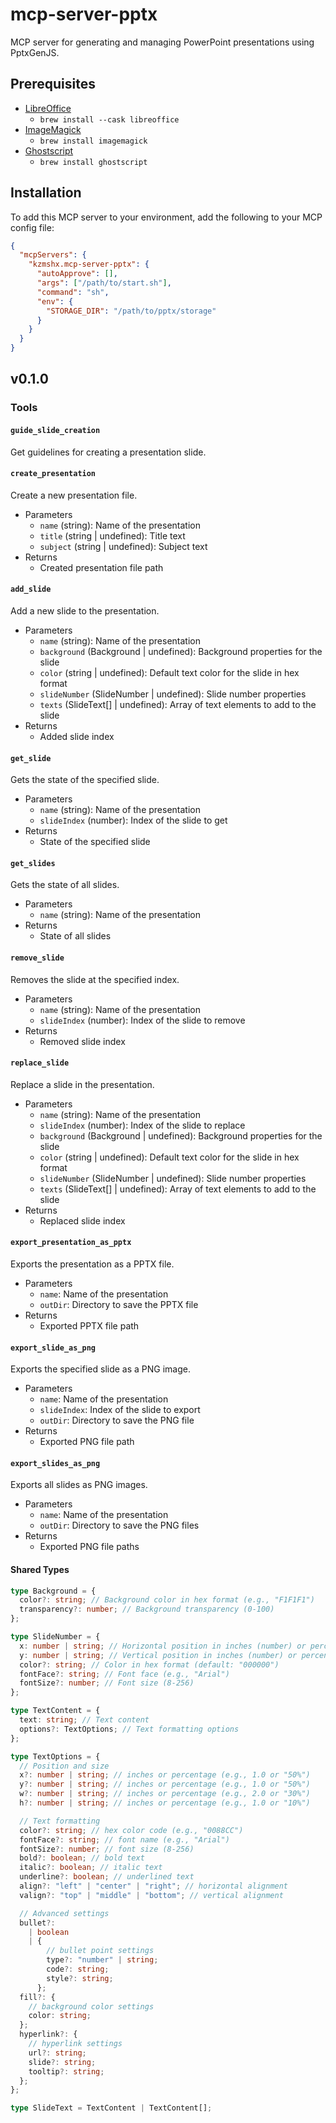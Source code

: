 # mcp-server-pptx

MCP server for generating and managing PowerPoint presentations using PptxGenJS.

## Prerequisites

- [LibreOffice](https://ja.libreoffice.org/)
  - `brew install --cask libreoffice`
- [ImageMagick](https://imagemagick.org/)
  - `brew install imagemagick`
- [Ghostscript](https://www.ghostscript.com/)
  - `brew install ghostscript`

## Installation

To add this MCP server to your environment, add the following to your MCP config file:

```json
{
  "mcpServers": {
    "kzmshx.mcp-server-pptx": {
      "autoApprove": [],
      "args": ["/path/to/start.sh"],
      "command": "sh",
      "env": {
        "STORAGE_DIR": "/path/to/pptx/storage"
      }
    }
  }
}
```

## v0.1.0

### Tools

#### `guide_slide_creation`

Get guidelines for creating a presentation slide.

#### `create_presentation`

Create a new presentation file.

- Parameters
  - `name` (string): Name of the presentation
  - `title` (string | undefined): Title text
  - `subject` (string | undefined): Subject text
- Returns
  - Created presentation file path

#### `add_slide`

Add a new slide to the presentation.

- Parameters
  - `name` (string): Name of the presentation
  - `background` (Background | undefined): Background properties for the slide
  - `color` (string | undefined): Default text color for the slide in hex format
  - `slideNumber` (SlideNumber | undefined): Slide number properties
  - `texts` (SlideText[] | undefined): Array of text elements to add to the slide
- Returns
  - Added slide index

#### `get_slide`

Gets the state of the specified slide.

- Parameters
  - `name` (string): Name of the presentation
  - `slideIndex` (number): Index of the slide to get
- Returns
  - State of the specified slide

#### `get_slides`

Gets the state of all slides.

- Parameters
  - `name` (string): Name of the presentation
- Returns
  - State of all slides

#### `remove_slide`

Removes the slide at the specified index.

- Parameters
  - `name` (string): Name of the presentation
  - `slideIndex` (number): Index of the slide to remove
- Returns
  - Removed slide index

#### `replace_slide`

Replace a slide in the presentation.

- Parameters
  - `name` (string): Name of the presentation
  - `slideIndex` (number): Index of the slide to replace
  - `background` (Background | undefined): Background properties for the slide
  - `color` (string | undefined): Default text color for the slide in hex format
  - `slideNumber` (SlideNumber | undefined): Slide number properties
  - `texts` (SlideText[] | undefined): Array of text elements to add to the slide
- Returns
  - Replaced slide index

#### `export_presentation_as_pptx`

Exports the presentation as a PPTX file.

- Parameters
  - `name`: Name of the presentation
  - `outDir`: Directory to save the PPTX file
- Returns
  - Exported PPTX file path

#### `export_slide_as_png`

Exports the specified slide as a PNG image.

- Parameters
  - `name`: Name of the presentation
  - `slideIndex`: Index of the slide to export
  - `outDir`: Directory to save the PNG file
- Returns
  - Exported PNG file path

#### `export_slides_as_png`

Exports all slides as PNG images.

- Parameters
  - `name`: Name of the presentation
  - `outDir`: Directory to save the PNG files
- Returns
  - Exported PNG file paths

#### Shared Types

```ts
type Background = {
  color?: string; // Background color in hex format (e.g., "F1F1F1")
  transparency?: number; // Background transparency (0-100)
};

type SlideNumber = {
  x: number | string; // Horizontal position in inches (number) or percentage (string) (e.g., 1.0 or "50%")
  y: number | string; // Vertical position in inches (number) or percentage (string) (e.g., 1.0 or "90%")
  color?: string; // Color in hex format (default: "000000")
  fontFace?: string; // Font face (e.g., "Arial")
  fontSize?: number; // Font size (8-256)
};

type TextContent = {
  text: string; // Text content
  options?: TextOptions; // Text formatting options
};

type TextOptions = {
  // Position and size
  x?: number | string; // inches or percentage (e.g., 1.0 or "50%")
  y?: number | string; // inches or percentage (e.g., 1.0 or "50%")
  w?: number | string; // inches or percentage (e.g., 2.0 or "30%")
  h?: number | string; // inches or percentage (e.g., 1.0 or "10%")

  // Text formatting
  color?: string; // hex color code (e.g., "0088CC")
  fontFace?: string; // font name (e.g., "Arial")
  fontSize?: number; // font size (8-256)
  bold?: boolean; // bold text
  italic?: boolean; // italic text
  underline?: boolean; // underlined text
  align?: "left" | "center" | "right"; // horizontal alignment
  valign?: "top" | "middle" | "bottom"; // vertical alignment

  // Advanced settings
  bullet?:
    | boolean
    | {
        // bullet point settings
        type?: "number" | string;
        code?: string;
        style?: string;
      };
  fill?: {
    // background color settings
    color: string;
  };
  hyperlink?: {
    // hyperlink settings
    url?: string;
    slide?: string;
    tooltip?: string;
  };
};

type SlideText = TextContent | TextContent[];
```

